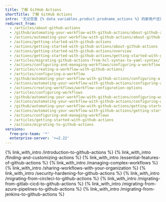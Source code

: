 ```yaml
---
title: 了解 GitHub Actions
shortTitle: 了解 GitHub Actions
intro: '无论您是 {% data variables.product.prodname_actions %} 的新用户还是有兴趣学习他们提供的内容，本指南都可帮助您使用 {% data variables.product.prodname_actions %} 来加快应用程序开发工作流程。'
redirect_from:
  - /articles/about-github-actions
  - /github/automating-your-workflow-with-github-actions/about-github-actions
  - /actions/automating-your-workflow-with-github-actions/about-github-actions
  - /actions/getting-started-with-github-actions
  - /actions/getting-started-with-github-actions/about-github-actions
  - /actions/getting-started-with-github-actions/overview
  - /actions/getting-started-with-github-actions/getting-started-with-github-actions
  - /articles/migrating-github-actions-from-hcl-syntax-to-yaml-syntax/
  - /actions/configuring-and-managing-workflows/configuring-a-workflow
  - /articles/creating-a-workflow-with-github-actions/
  - /articles/configuring-a-workflow
  - /github/automating-your-workflow-with-github-actions/configuring-a-workflow
  - /actions/automating-your-workflow-with-github-actions/configuring-a-workflow
  - /actions/creating-workflows/workflow-configuration-options
  - /articles/configuring-workflows
  - /github/automating-your-workflow-with-github-actions/configuring-workflows
  - /actions/automating-your-workflow-with-github-actions/configuring-workflows
  - /github/automating-your-workflow-with-github-actions/getting-started-with-github-actions
  - /actions/automating-your-workflow-with-github-actions/getting-started-with-github-actions
  - /actions/configuring-and-managing-workflows
  - /articles/getting-started-with-github-actions
  - /actions/migrating-to-github-actions
versions:
  free-pro-team: '*'
  enterprise-server: '>=2.22'
---
```


{% link_with_intro /introduction-to-github-actions %}
{% link_with_intro /finding-and-customizing-actions %}
{% link_with_intro /essential-features-of-github-actions %}
{% link_with_intro /managing-complex-workflows %}
{% link_with_intro /sharing-workflows-with-your-organization %}
{% link_with_intro /security-hardening-for-github-actions %}
{% link_with_intro /migrating-from-circleci-to-github-actions %}
{% link_with_intro /migrating-from-gitlab-cicd-to-github-actions %}
{% link_with_intro /migrating-from-azure-pipelines-to-github-actions %}
{% link_with_intro /migrating-from-jenkins-to-github-actions %}
